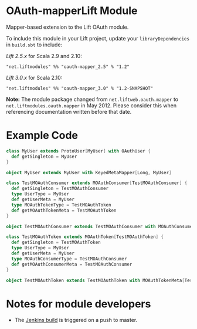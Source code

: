 OAuth-mapperLift Module
========================

Mapper-based extension to the Lift OAuth module.

To include this module in your Lift project, update your `libraryDependencies` in `build.sbt` to include:

*Lift 2.5.x* for Scala 2.9 and 2.10:

    "net.liftmodules" %% "oauth-mapper_2.5" % "1.2"

*Lift 3.0.x* for Scala 2.10:

    "net.liftmodules" %% "oauth-mapper_3.0" % "1.2-SNAPSHOT"

**Note:** The module package changed from `net.liftweb.oauth.mapper` to `net.liftmodules.oauth.mapper` in May 2012.  Please consider this when referencing documentation written before that date.

Example Code
============

```scala
class MyUser extends ProtoUser[MyUser] with OAuthUser {
  def getSingleton = MyUser
}

object MyUser extends MyUser with KeyedMetaMapper[Long, MyUser]

class TestMOAuthConsumer extends MOAuthConsumer[TestMOAuthConsumer] {
  def getSingleton = TestMOAuthConsumer
  type UserType = MyUser
  def getUserMeta = MyUser
  type MOAuthTokenType = TestMOAuthToken
  def getMOAuthTokenMeta = TestMOAuthToken
}

object TestMOAuthConsumer extends TestMOAuthConsumer with MOAuthConsumerMeta[TestMOAuthConsumer]

class TestMOAuthToken extends MOAuthToken[TestMOAuthToken] {
  def getSingleton = TestMOAuthToken
  type UserType = MyUser
  def getUserMeta = MyUser
  type MOAuthConsumerType = TestMOAuthConsumer
  def getMOAuthConsumerMeta = TestMOAuthConsumer
}

object TestMOAuthToken extends TestMOAuthToken with MOAuthTokenMeta[TestMOAuthToken]
```


Notes for module developers
===========================

* The [Jenkins build](https://liftmodules.ci.cloudbees.com/job/oauth-mapper/) is triggered on a push to master.



